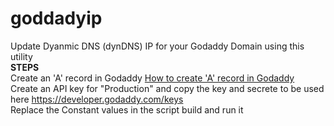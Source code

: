 # goddadyip
Update Dyanmic DNS (dynDNS)  IP for your Godaddy Domain using this utility </br>
<b> STEPS </b> </br>
Create an 'A' record in Godaddy <a href="https://support.cloudways.com/creating-a-record-godaddy/">How to create 'A' record in Godaddy</a> </br>
Create an API key for "Production" and copy the key and secrete to be used here <a href="https://developer.godaddy.com/keys">https://developer.godaddy.com/keys</a>  </br>
Replace the Constant values in the script build and run it  </br>
